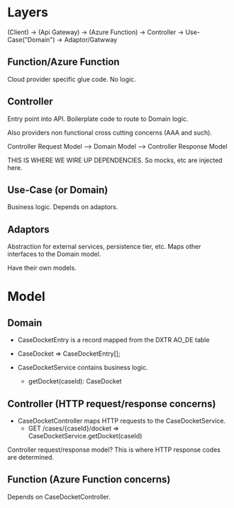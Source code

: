 

# Layers

(Client) -> (Api Gateway) -> (Azure Function) -> Controller -> Use-Case("Domain") -> Adaptor/Gatwway

## Function/Azure Function

Cloud provider specific glue code. No logic.

## Controller

Entry point into API. Boilerplate code to route to Domain logic.

Also providers non functional cross cutting concerns (AAA and such).

Controller Request Model --> Domain Model --> Controller Response Model

THIS IS WHERE WE WIRE UP DEPENDENCIES. So mocks, etc are injected here.

## Use-Case (or Domain)

Business logic. Depends on adaptors.

## Adaptors

Abstraction for external services, persistence tier, etc. Maps other interfaces to the Domain model.

Have their own models.





# Model

## Domain

* CaseDocketEntry is a record mapped from the DXTR AO_DE table
* CaseDocket => CaseDocketEntry[];

* CaseDocketService contains business logic.
    * getDocket(caseId): CaseDocket

## Controller (HTTP request/response concerns)

* CaseDocketController maps HTTP requests to the CaseDocketService.
    * GET /cases/{caseId}/docket => CaseDocketService.getDocket(caseId)

Controller request/response model?
This is where HTTP response codes are determined.

## Function (Azure Function concerns)

Depends on CaseDocketController.
